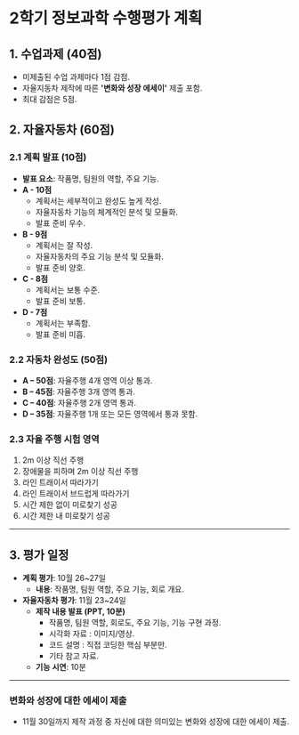 # 2학기 정보과학 수행평가 계획

## 1. 수업과제 (40점)
  - 미제출된 수업 과제마다 1점 감점.
  - 자율지동차 제작에 따른 **'변화와 성장 에세이'** 제출 포함.
  - 최대 감점은 5점.

## 2. 자율자동차 (60점)

### 2.1 계획 발표 (10점)
- **발표 요소**: 작품명, 팀원의 역할, 주요 기능.
- **A - 10점** 
  - 계획서는 세부적이고 완성도 높게 작성.
  - 자율자동차 기능의 체계적인 분석 및 모듈화.
  - 발표 준비 우수.
- **B - 9점**
  - 계획서는 잘 작성.
  - 자율자동차의 주요 기능 분석 및 모듈화.
  - 발표 준비 양호.
- **C - 8점**
  - 계획서는 보통 수준.
  - 발표 준비 보통.
- **D - 7점**
  - 계획서는 부족함.
  - 발표 준비 미흡.

### 2.2 자동차 완성도 (50점)
- **A – 50점**: 자율주행 4개 영역 이상 통과.
- **B – 45점**: 자율주행 3개 영역 통과.
- **C – 40점**: 자율주행 2개 영역 통과.
- **D – 35점**: 자율주행 1개 또는 모든 영역에서 통과 못함.

### 2.3 자율 주행 시험 영역
1. 2m 이상 직선 주행 
2. 장애물을 피하며 2m 이상 직선 주행
3. 라인 트래이서 따라가기
4. 라인 트래이서 브드럽게 따라가기
5. 시간 제한 없이 미로찾기 성공
6. 시간 제한 내 미로찾기 성공

---

## 3. 평가 일정 
- **계획 평가**: 10월 26~27일
  - **내용**: 작품명, 팀원 역할, 주요 기능, 회로 개요.
- **자율자동차 평가**: 11월 23~24일
  - **제작 내용 발표 (PPT, 10분)**
    - 작품명, 팀원 역할, 회로도, 주요 기능, 기능 구현 과정.
    - 시각화 자료 : 이미지/영상.
    - 코드  설명  : 직접 코딩한 핵심 부분만.
    - 기타 참고 자료.
  - **기능 시연**: 10분

---

### 변화와 성장에 대한 에세이 제출
- 11월 30일까지 제작 과정 중 자신에 대한 의미있는 변화와 성장에 대한 에세이 제출.
